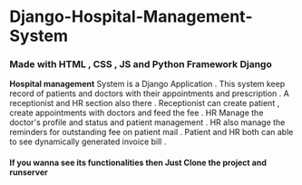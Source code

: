# Django-Hospital-Management-System
### Made with HTML , CSS , JS and Python Framework Django

**Hospital management** System is a Django Application . This system keep record of patients and doctors with their appointments and prescription . A receptionist and HR section also there . Receptionist can create patient , create appointments with doctors and feed the fee . HR Manage the doctor's profile and status and patient management . HR also manage the reminders for outstanding fee on patient mail . Patient and HR both can able to see dynamically generated invoice bill .

#### If you wanna see its functionalities then Just Clone the project and runserver 
